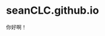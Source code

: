 # seanCLC.github.io

<htlm>
<head>
<title>HELLO!曹利纯</title>
</head>
<body>
<p>你好啊！</p>
</body>
<htlm>
